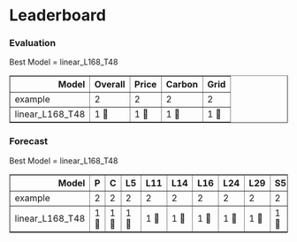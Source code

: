 # Leaderboard
### Evaluation 
Best Model = linear_L168_T48

<table border="1" class="dataframe">
  <thead>
    <tr style="text-align: right;">
      <th>Model</th>
      <th>Overall</th>
      <th>Price</th>
      <th>Carbon</th>
      <th>Grid</th>
    </tr>
  </thead>
  <tbody>
    <tr>
      <td>example</td>
      <td>2</td>
      <td>2</td>
      <td>2</td>
      <td>2</td>
    </tr>
    <tr>
      <td>linear_L168_T48</td>
      <td>1 🥇</td>
      <td>1 🥇</td>
      <td>1 🥇</td>
      <td>1 🥇</td>
    </tr>
  </tbody>
</table>

### Forecast 
Best Model = linear_L168_T48

<table border="1" class="dataframe">
  <thead>
    <tr style="text-align: right;">
      <th>Model</th>
      <th>P</th>
      <th>C</th>
      <th>L5</th>
      <th>L11</th>
      <th>L14</th>
      <th>L16</th>
      <th>L24</th>
      <th>L29</th>
      <th>S5</th>
      <th>S11</th>
      <th>S14</th>
      <th>S16</th>
      <th>S24</th>
      <th>S29</th>
    </tr>
  </thead>
  <tbody>
    <tr>
      <td>example</td>
      <td>2</td>
      <td>2</td>
      <td>2</td>
      <td>2</td>
      <td>2</td>
      <td>2</td>
      <td>2</td>
      <td>2</td>
      <td>2</td>
      <td>2</td>
      <td>2</td>
      <td>2</td>
      <td>2</td>
      <td>2</td>
    </tr>
    <tr>
      <td>linear_L168_T48</td>
      <td>1 🥇</td>
      <td>1 🥇</td>
      <td>1 🥇</td>
      <td>1 🥇</td>
      <td>1 🥇</td>
      <td>1 🥇</td>
      <td>1 🥇</td>
      <td>1 🥇</td>
      <td>1 🥇</td>
      <td>1 🥇</td>
      <td>1 🥇</td>
      <td>1 🥇</td>
      <td>1 🥇</td>
      <td>1 🥇</td>
    </tr>
  </tbody>
</table>

